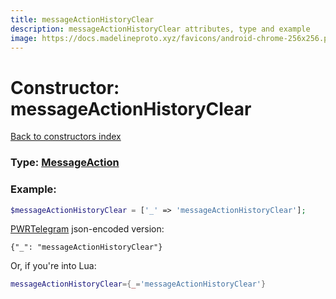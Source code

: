 ```yaml
---
title: messageActionHistoryClear
description: messageActionHistoryClear attributes, type and example
image: https://docs.madelineproto.xyz/favicons/android-chrome-256x256.png
---
```

# Constructor: messageActionHistoryClear  
[Back to constructors index](index.md)






### Type: [MessageAction](../types/MessageAction.md)


### Example:

```php
$messageActionHistoryClear = ['_' => 'messageActionHistoryClear'];
```  

[PWRTelegram](https://pwrtelegram.xyz) json-encoded version:

```
{"_": "messageActionHistoryClear"}
```


Or, if you're into Lua:

```lua
messageActionHistoryClear={_='messageActionHistoryClear'}

```


